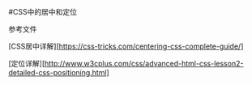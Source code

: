 #CSS中的居中和定位

参考文件


[CSS居中详解][https://css-tricks.com/centering-css-complete-guide/]

[定位详解][http://www.w3cplus.com/css/advanced-html-css-lesson2-detailed-css-positioning.html]
